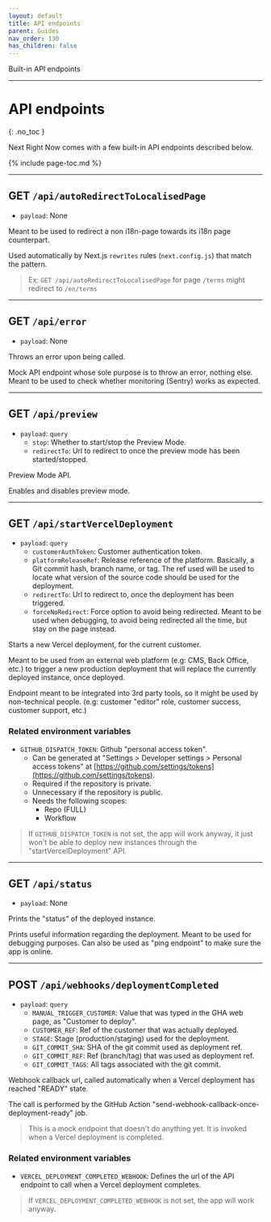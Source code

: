 ```yaml
---
layout: default
title: API endpoints
parent: Guides
nav_order: 130
has_children: false
---
```


<div class="code-example" markdown="1">
<span markdown="1">
    Built-in API endpoints
</span>
</div>

---

# API endpoints
{: .no_toc }

Next Right Now comes with a few built-in API endpoints described below.

{% include page-toc.md %}

---

## **GET** `/api/autoRedirectToLocalisedPage`

- `payload`: None

Meant to be used to redirect a non i18n-page towards its i18n page counterpart.

Used automatically by Next.js `rewrites` rules (`next.config.js`) that match the pattern.

> Ex: `GET /api/autoRedirectToLocalisedPage` for page `/terms` might redirect to `/en/terms`

---

## **GET** `/api/error`

- `payload`: None

Throws an error upon being called.

Mock API endpoint whose sole purpose is to throw an error, nothing else.
Meant to be used to check whether monitoring (Sentry) works as expected.

---

## **GET** `/api/preview`

- `payload`: `query`
    - `stop`: Whether to start/stop the Preview Mode.
    - `redirectTo`: Url to redirect to once the preview mode has been started/stopped.

Preview Mode API.

Enables and disables preview mode.

---

## **GET** `/api/startVercelDeployment`

- `payload`: `query`
    - `customerAuthToken`: Customer authentication token.
    - `platformReleaseRef`: Release reference of the platform. Basically, a Git commit hash, branch name, or tag.
        The ref used will be used to locate what version of the source code should be used for the deployment.
    - `redirectTo`: Url to redirect to, once the deployment has been triggered.
    - `forceNoRedirect`: Force option to avoid being redirected.
        Meant to be used when debugging, to avoid being redirected all the time, but stay on the page instead.

Starts a new Vercel deployment, for the current customer.

Meant to be used from an external web platform (e.g: CMS, Back Office, etc.) to trigger a new production deployment that will replace the currently deployed instance, once deployed.

Endpoint meant to be integrated into 3rd party tools, so it might be used by non-technical people.
(e.g: customer "editor" role, customer success, customer support, etc.)

### Related environment variables

- `GITHUB_DISPATCH_TOKEN`: Github "personal access token".
    - Can be generated at "Settings > Developer settings > Personal access tokens" at [https://github.com/settings/tokens](https://github.com/settings/tokens).
    - Required if the repository is private.
    - Unnecessary if the repository is public.
    - Needs the following scopes:
        - Repo (FULL)
        - Workflow

> If `GITHUB_DISPATCH_TOKEN` is not set, the app will work anyway, it just won't be able to deploy new instances through the "startVercelDeployment" API.

---

## **GET** `/api/status`

- `payload`: None

Prints the "status" of the deployed instance.

Prints useful information regarding the deployment.
Meant to be used for debugging purposes.
Can also be used as "ping endpoint" to make sure the app is online.

----

## **POST** `/api/webhooks/deploymentCompleted`

- `payload`: `query`
    - `MANUAL_TRIGGER_CUSTOMER`: Value that was typed in the GHA web page, as "Customer to deploy".
    - `CUSTOMER_REF`: Ref of the customer that was actually deployed.
    - `STAGE`: Stage (production/staging) used for the deployment.
    - `GIT_COMMIT_SHA`: SHA of the git commit used as deployment ref.
    - `GIT_COMMIT_REF`: Ref (branch/tag) that was used as deployment ref.
    - `GIT_COMMIT_TAGS`: All tags associated with the git commit.

Webhook callback url, called automatically when a Vercel deployment has reached "READY" state.

The call is performed by the GitHub Action "send-webhook-callback-once-deployment-ready" job.

> This is a mock endpoint that doesn't do anything yet. It is invoked when a Vercel deployment is completed.

### Related environment variables

- `VERCEL_DEPLOYMENT_COMPLETED_WEBHOOK`: Defines the url of the API endpoint to call when a Vercel deployment completes.

> If `VERCEL_DEPLOYMENT_COMPLETED_WEBHOOK` is not set, the app will work anyway.
